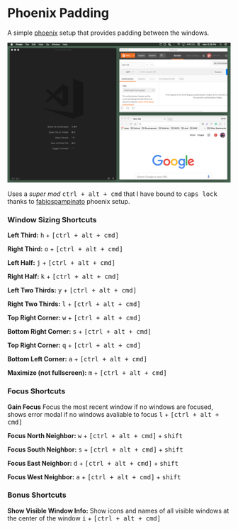 # Phoenix Padding
A simple [phoenix](https://github.com/kasper/phoenix) setup that provides padding between the windows.

![example](example.png)

Uses a *super mod* <kbd>ctrl + alt + cmd</kbd> that I have bound to <kbd>caps lock</kbd> thanks to [fabiospampinato](https://github.com/fabiospampinato/phoenix) phoenix setup. 

### Window Sizing Shortcuts

**Left Third:**
<kbd>h</kbd> + <kbd>[ctrl + alt + cmd]</kbd>

**Right Third:**
<kbd>o</kbd> + <kbd>[ctrl + alt + cmd]</kbd>

**Left Half:**
<kbd>j</kbd> + <kbd>[ctrl + alt + cmd]</kbd>

**Right Half:**
<kbd>k</kbd> + <kbd>[ctrl + alt + cmd]</kbd>

**Left Two Thirds:**
<kbd>y</kbd> + <kbd>[ctrl + alt + cmd]</kbd>

**Right Two Thirds:**
<kbd>l</kbd> + <kbd>[ctrl + alt + cmd]</kbd>

**Top Right Corner:**
<kbd>w</kbd> + <kbd>[ctrl + alt + cmd]</kbd>

**Bottom Right Corner:**
<kbd>s</kbd> + <kbd>[ctrl + alt + cmd]</kbd>

**Top Right Corner:**
<kbd>q</kbd> + <kbd>[ctrl + alt + cmd]</kbd>

**Bottom Left Corner:**
<kbd>a</kbd> + <kbd>[ctrl + alt + cmd]</kbd>

**Maximize (not fullscreen):**
<kbd>m</kbd> + <kbd>[ctrl + alt + cmd]</kbd>

### Focus Shortcuts

**Gain Focus**
Focus the most recent window if no windows are focused, shows error modal if no windows avaliable to focus
<kbd>l</kbd> + <kbd>[ctrl + alt + cmd]</kbd>

**Focus North Neighbor:**
<kbd>w</kbd> + <kbd>[ctrl + alt + cmd]</kbd> + <kbd>shift</kbd>

**Focus South Neighbor:**
<kbd>s</kbd> + <kbd>[ctrl + alt + cmd]</kbd> + <kbd>shift</kbd>

**Focus East Neighbor:**
<kbd>d</kbd> + <kbd>[ctrl + alt + cmd]</kbd> + <kbd>shift</kbd>

**Focus West Neighbor:**
<kbd>a</kbd> + <kbd>[ctrl + alt + cmd]</kbd> + <kbd>shift</kbd>

### Bonus Shortcuts

**Show Visible Window Info:**
Show icons and names of all visible windows at the center of the window
<kbd>i</kbd> + <kbd>[ctrl + alt + cmd]</kbd>